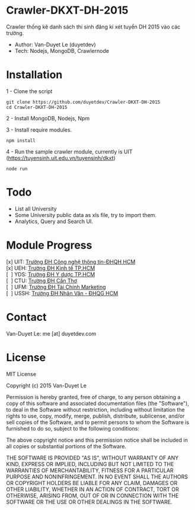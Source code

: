 # Crawler-DKXT-DH-2015
Crawler thống kê danh sách thí sinh đăng kí xét tuyển DH 2015 vào các trường.

* Author: Van-Duyet Le (duyetdev)
* Tech: Nodejs, MongoDB, Crawlernode

# Installation

1 - Clone the script 
````
git clone https://github.com/duyetdev/Crawler-DKXT-DH-2015
cd Crawler-DKXT-DH-2015
````

2 - Install MongoDB, Nodejs, Npm 

3 - Install require modules. 
````
npm install
````

4 - Run the sample crawler module, currently is UIT (https://tuyensinh.uit.edu.vn/tuyensinh/dkxt)
````
node run
````

# Todo 

* List all University
* Some University public data as xls file, try to import them.
* Analytics, Query and Search UI.

# Module Progress

[x] UIT: [Trường ĐH Công nghệ thông tin-ĐHQH HCM](http://tuyensinh.uit.edu.vn) <br />
[x] UEH: [Trường ĐH Kinh tế TP.HCM](http://tuyensinh.dev.ueh.edu.vn) <br />
[&nbsp;&nbsp;] YDS: [Trường ĐH Y dược TP.HCM](http://moodle.yds.edu.vn/yds2/tuyensinh/2015/yds_bangdiem.php) <br />
[&nbsp;&nbsp;] CTU: [Trường ĐH Cần Thơ](http://kqxt.ctu.edu.vn/) <br />
[&nbsp;&nbsp;] UFM: [Trường ĐH Tài Chính Marketing](http://xettuyen.ufm.edu.vn/) <br />
[&nbsp;&nbsp;] USSH: [Trường ĐH Nhân Văn - ĐHQG HCM](http://dt.hcmussh.edu.vn/?ArticleId=d6d7bff3-2b68-4c8e-9a07-03751f37cdc1) <br />

# Contact 

Van-Duyet Le: me [at] duyetdev.com

# License

MIT License

Copyright (c) 2015 Van-Duyet Le

Permission is hereby granted, free of charge, to any person obtaining a copy of this software and associated documentation files (the "Software"), to deal in the Software without restriction, including without limitation the rights to use, copy, modify, merge, publish, distribute, sublicense, and/or sell copies of the Software, and to permit persons to whom the Software is furnished to do so, subject to the following conditions:

The above copyright notice and this permission notice shall be included in all copies or substantial portions of the Software.

THE SOFTWARE IS PROVIDED "AS IS", WITHOUT WARRANTY OF ANY KIND, EXPRESS OR IMPLIED, INCLUDING BUT NOT LIMITED TO THE WARRANTIES OF MERCHANTABILITY, FITNESS FOR A PARTICULAR PURPOSE AND NONINFRINGEMENT. IN NO EVENT SHALL THE AUTHORS OR COPYRIGHT HOLDERS BE LIABLE FOR ANY CLAIM, DAMAGES OR OTHER LIABILITY, WHETHER IN AN ACTION OF CONTRACT, TORT OR OTHERWISE, ARISING FROM, OUT OF OR IN CONNECTION WITH THE SOFTWARE OR THE USE OR OTHER DEALINGS IN THE SOFTWARE.
